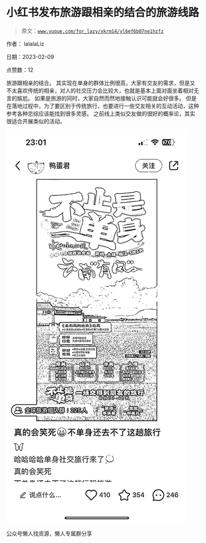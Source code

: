 # 小红书发布旅游跟相亲的结合的旅游线路

> 原文：[`www.yuque.com/for_lazy/xkrm14/yl6ef6b07ne1hzfz`](https://www.yuque.com/for_lazy/xkrm14/yl6ef6b07ne1hzfz)



作者： lalalaLiz



日期：2023-02-09



点赞数：12



旅游跟相亲的结合。 其实现在单身的群体比例很高，大家有交友的需求，但是又不太喜欢传统的相亲，对人的社交压力会比较大，也就是基本上面对面坐着相对无言的尴尬。 如果是旅游的同时，大家自然而然地接触认识可能就会好很多。 但是在落地过程中，为了要区别于传统旅行，也要进行一些交友相关的互动活动，这种参考各种恋综应该能找到很多灵感。 之前线上类似交友做的很好的概率论，其实很适合开展类似的活动。



![](img/ab472a937df10860341fa277108af1dd.png)  

公众号懒人找资源，懒人专属群分享

</ne-p>
